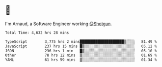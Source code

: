 # 👋

I'm Arnaud, a Software Engineer working [@Shotgun](https://shotgun.live).

<!--START_SECTION:waka-->

```txt
Total Time: 4,632 hrs 28 mins

TypeScript        3,775 hrs 2 mins████████████████████▒░░░░   81.49 %
JavaScript        237 hrs 15 mins █▒░░░░░░░░░░░░░░░░░░░░░░░   05.12 %
JSON              236 hrs 1 min   █▒░░░░░░░░░░░░░░░░░░░░░░░   05.10 %
Other             78 hrs 12 mins  ▒░░░░░░░░░░░░░░░░░░░░░░░░   01.69 %
YAML              61 hrs 59 mins  ▒░░░░░░░░░░░░░░░░░░░░░░░░   01.34 %
```

<!--END_SECTION:waka-->
